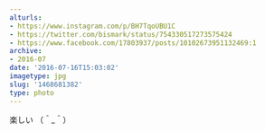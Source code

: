 ```yaml
---
alturls:
- https://www.instagram.com/p/BH7TqoUBU1C
- https://twitter.com/bismark/status/754330517273575424
- https://www.facebook.com/17803937/posts/10102673951132469:1
archive:
- 2016-07
date: '2016-07-16T15:03:02'
imagetype: jpg
slug: '1468681382'
type: photo
---
```


楽しい （＾_＾）

